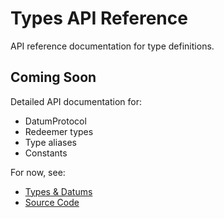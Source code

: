 # Types API Reference

API reference documentation for type definitions.

## Coming Soon

Detailed API documentation for:
- DatumProtocol
- Redeemer types
- Type aliases
- Constants

For now, see:
- [Types & Datums](../architecture/types.md)
- [Source Code](https://github.com/SuanBlockchain/terrasacha-contracts/blob/main/src/terrasacha_contracts/types.py)

